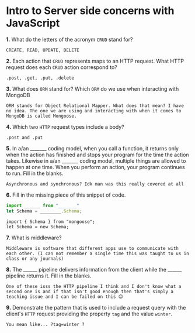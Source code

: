 # Intro to Server side concerns with JavaScript

**1.** What do the letters of the acronym `CRUD` stand for?
<!-- enter you answer in the space below -->
```
CREATE, READ, UPDATE, DELETE
```
**2.** Each action that `CRUD` represents maps to an HTTP request. What HTTP request does each `CRUD` action correspond to?
<!-- enter you answer in the space below -->
```
.post, .get, .put, .delete
```
**3.** What does `ORM` stand for? Which `ORM` do we use when interacting with MongoDB
<!-- enter you answer in the space below -->
```
ORM stands for Object Relational Mapper. What does that mean? I have no idea. The one we are using and interacting with when it comes to MongoDB is called Mongoose.
```
**4.** Which two `HTTP` request types include a body?
<!-- enter you answer in the space below -->
```
.post and .put
```
**5.** In a/an _______ coding model, when you call a function, it returns only when the action has finished and stops your program for the time the action takes. Likewise in a/an _______ coding model, multiple things are allowed to happen at one time. When you perform an action, your program continues to run.  Fill in the blanks.
<!-- enter you answer in the space below -->
```
Asynchronous and synchronous? Idk man was this really covered at all
```

**6.** Fill in the missing piece of this snippet of code.
```js
import ______ from "_______"
let Schema = ________.Schema;
```
<!-- enter you answer in the space below -->
```
import { Schema } from "mongoose";
let Schema = new Schema;
```
**7.** What is middleware?
<!-- enter you answer in the space below -->
```
Middleware is software that different apps use to communicate with each other. (I can not remember a single time this was taught to us in class or any journals)
```
**8.** The ______ pipeline delivers information from the client while the ______ pipeline returns it. Fill in the blanks. 
<!-- enter you answer in the space below -->
```
One of these isss the HTTP pipeline I think and I don't know what a second one is and if that isn't good enough then that's simply a teaching issue and I can be failed on this 😌
```
**9.** 
Demonstrate the pattern that is used to include a request query with the client's `HTTP` request providing the property `tag` and the value `winter`.
<!-- enter you answer in the space below -->
```
You mean like... ?tag=winter ? 
```